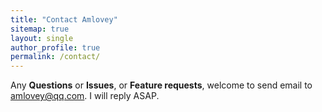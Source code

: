 ```yaml
---
title: "Contact Amlovey"
sitemap: true
layout: single
author_profile: true
permalink: /contact/
---
```


Any __Questions__ or __Issues__, or __Feature requests__, welcome to send email to <amlovey@qq.com>. I will reply ASAP.